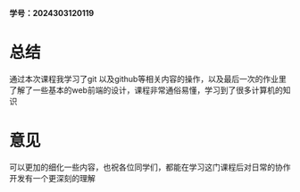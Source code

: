 **学号：2024303120119**  
# 总结
通过本次课程我学习了git 以及github等相关内容的操作，以及最后一次的作业里了解了一些基本的web前端的设计，课程非常通俗易懂，学习到了很多计算机的知识

# 意见
可以更加的细化一些内容，也祝各位同学们，都能在学习这门课程后对日常的协作开发有一个更深刻的理解


